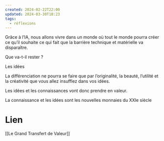 ```yaml
---
created: 2024-02-22T22:00
updated: 2024-03-30T18:23
tags:
  - réflexions
---
```

Grâce à l’IA, nous allons vivre dans un monde où tout le monde pourra créer ce qu’il souhaite ce qui fait que la barrière technique et matérielle va disparaître. 

Que va-t-il rester ? 

Les idées

La différenciation ne pourra se faire que par l’originalité, la beauté, l’utilité et la créativité que vous allez insufflez dans vos idées. 

Les idées et les connaissances vont donc prendre en valeur. 

La connaissance et les idées sont les nouvelles monnaies du XXIe siècle

# Lien

[[Le Grand Transfert de Valeur]]